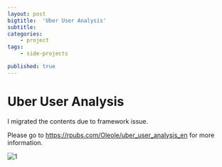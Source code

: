 ```yaml
---
layout: post
bigtitle:  'Uber User Analysis'
subtitle:   
categories:
    - project
tags:
    - side-projects

published: true
---
```


# Uber User Analysis

I migrated the contents due to framework issue.

Please go to  https://rpubs.com/Oleole/uber_user_analysis_en for more information.

![1](/assets/img/project/Uber/1.GIF)
